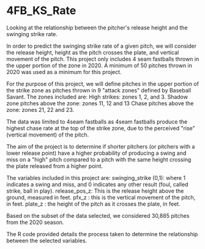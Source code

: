 # 4FB_KS_Rate
Looking at the relationship between the pitcher's release height and the swinging strike rate. 

In order to predict the swinging strike rate of a given pitch, we will consider the release height, height as the pitch crosses the plate, and vertical movement of the pitch.
This project only includes 4 seam fastballs thrown in the upper portion of the zone in 2020. A minimum of 50 pitches thrown in 2020 was used as a minimum for this project. 

For the purpose of this project, we will define pitches in the upper portion of the strike zone as pitches thrown in 9 "attack zones" defined by Baseball Savant. The zones included are:
High strikes: zones 1, 2, and 3.
Shadow zone pitches above the zone: zones 11, 12 and 13
Chase pitches above the zone: zones 21, 22 and 23.

The data was limited to 4seam fastballs as 4seam fastballs produce the highest chase rate at the top of the strike zone, due to the perceived "rise" (vertical movement) of the pitch.

The aim of the project is to determine if shorter pitchers (or pitchers with a lower release point) have a higher probability of producing a swing and miss on a "high" pitch compared to 
a pitch with the same height crossing the plate released from a higher point. 

The variables included in this project are:
swinging_strike (0,1): where 1 indicates a swing and miss, and 0 indicates any other result (foul, called strike, ball in play). 
release_pos_z: This is the release height above the ground, measured in feet. 
pfx_z : this is the vertical movement of the pitch, in feet. 
plate_z : the height of the pitch as it crosses the plate, in feet.

Based on the subset of the data selected, we considered 30,885 pitches from the 2020 season. 

The R code provided details the process taken to determine the relationship between the selected variables. 
